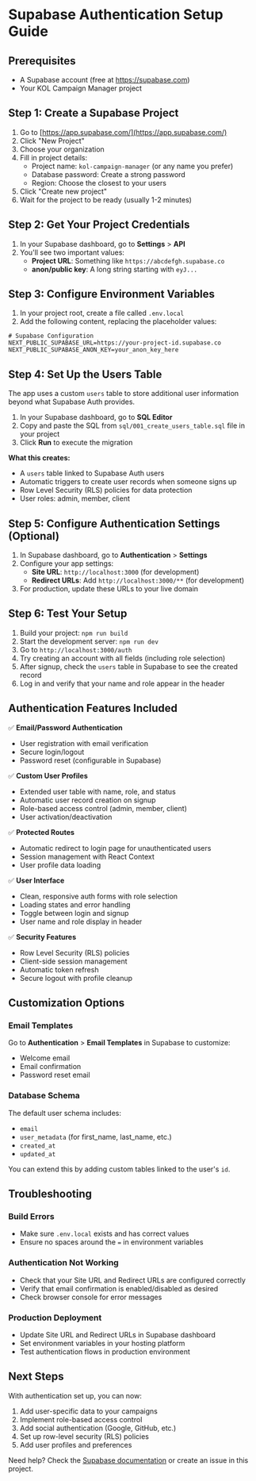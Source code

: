 # Supabase Authentication Setup Guide

## Prerequisites
- A Supabase account (free at https://supabase.com)
- Your KOL Campaign Manager project

## Step 1: Create a Supabase Project

1. Go to [https://app.supabase.com/](https://app.supabase.com/)
2. Click "New Project"
3. Choose your organization
4. Fill in project details:
   - Project name: `kol-campaign-manager` (or any name you prefer)
   - Database password: Create a strong password
   - Region: Choose the closest to your users
5. Click "Create new project"
6. Wait for the project to be ready (usually 1-2 minutes)

## Step 2: Get Your Project Credentials

1. In your Supabase dashboard, go to **Settings** > **API**
2. You'll see two important values:
   - **Project URL**: Something like `https://abcdefgh.supabase.co`
   - **anon/public key**: A long string starting with `eyJ...`

## Step 3: Configure Environment Variables

1. In your project root, create a file called `.env.local`
2. Add the following content, replacing the placeholder values:

```env
# Supabase Configuration
NEXT_PUBLIC_SUPABASE_URL=https://your-project-id.supabase.co
NEXT_PUBLIC_SUPABASE_ANON_KEY=your_anon_key_here
```

## Step 4: Set Up the Users Table

The app uses a custom `users` table to store additional user information beyond what Supabase Auth provides.

1. In your Supabase dashboard, go to **SQL Editor**
2. Copy and paste the SQL from `sql/001_create_users_table.sql` file in your project
3. Click **Run** to execute the migration

**What this creates:**
- A `users` table linked to Supabase Auth users
- Automatic triggers to create user records when someone signs up
- Row Level Security (RLS) policies for data protection
- User roles: admin, member, client

## Step 5: Configure Authentication Settings (Optional)

1. In Supabase dashboard, go to **Authentication** > **Settings**
2. Configure your app settings:
   - **Site URL**: `http://localhost:3000` (for development)
   - **Redirect URLs**: Add `http://localhost:3000/**` (for development)
3. For production, update these URLs to your live domain

## Step 6: Test Your Setup

1. Build your project: `npm run build`
2. Start the development server: `npm run dev`
3. Go to `http://localhost:3000/auth`
4. Try creating an account with all fields (including role selection)
5. After signup, check the `users` table in Supabase to see the created record
6. Log in and verify that your name and role appear in the header

## Authentication Features Included

✅ **Email/Password Authentication**
- User registration with email verification
- Secure login/logout
- Password reset (configurable in Supabase)

✅ **Custom User Profiles**
- Extended user table with name, role, and status
- Automatic user record creation on signup
- Role-based access control (admin, member, client)
- User activation/deactivation

✅ **Protected Routes**
- Automatic redirect to login page for unauthenticated users
- Session management with React Context
- User profile data loading

✅ **User Interface**
- Clean, responsive auth forms with role selection
- Loading states and error handling
- Toggle between login and signup
- User name and role display in header

✅ **Security Features**
- Row Level Security (RLS) policies
- Client-side session management
- Automatic token refresh
- Secure logout with profile cleanup

## Customization Options

### Email Templates
Go to **Authentication** > **Email Templates** in Supabase to customize:
- Welcome email
- Email confirmation
- Password reset email

### Database Schema
The default user schema includes:
- `email`
- `user_metadata` (for first_name, last_name, etc.)
- `created_at`
- `updated_at`

You can extend this by adding custom tables linked to the user's `id`.

## Troubleshooting

### Build Errors
- Make sure `.env.local` exists and has correct values
- Ensure no spaces around the `=` in environment variables

### Authentication Not Working
- Check that your Site URL and Redirect URLs are configured correctly
- Verify that email confirmation is enabled/disabled as desired
- Check browser console for error messages

### Production Deployment
- Update Site URL and Redirect URLs in Supabase dashboard
- Set environment variables in your hosting platform
- Test authentication flows in production environment

## Next Steps

With authentication set up, you can now:
1. Add user-specific data to your campaigns
2. Implement role-based access control
3. Add social authentication (Google, GitHub, etc.)
4. Set up row-level security (RLS) policies
5. Add user profiles and preferences

Need help? Check the [Supabase documentation](https://supabase.com/docs) or create an issue in this project. 
